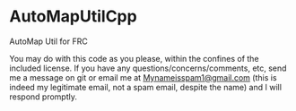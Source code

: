 # AutoMapUtilCpp
AutoMap Util for FRC

  You may do with this code as you please, within the confines of the included license. If you have any
  questions/concerns/comments, etc, send me a message on git or email me at Mynameisspam1@gmail.com (this is indeed 
  my legitimate email, not a spam email, despite the name) and I will respond promptly.
